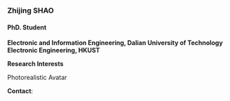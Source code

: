 ### Zhijing SHAO
#### PhD. Student
**Electronic and Information Engineering, Dalian University of Technology**\
**Electronic Engineering, HKUST**



**Research Interests**

Photorealistic Avatar

**Contact**: 